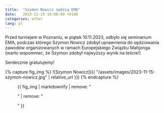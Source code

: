 ```yaml
---
title:  "Szymon Nowicz sędzią EMA"
date:   2023-11-15 19:00:00 +0100
categories: other
lang: pl
---
```


Przed turniejem w Poznaniu, w piątek 10.11.2023, odbyło się seminarium EMA, podczas którego Szymon Nowicz zdobył uprawnienia do sędziowania zawodów organizowanych w ramach Europejskiego Związku Mahjonga (warto wspomnieć, że Szymon zdobył najwyższy wynik na teście!)

Serdecznie gratulujemy!

{% capture fig_img %}
![Szymon Nowicz]({{ "/assets/images/2023-11-15-szymon-nowicz.jpg" | relative_url }})
{% endcapture %}

<figure>
  {{ fig_img | markdownify | remove: "<p>" | remove: "</p>" }}
</figure>
